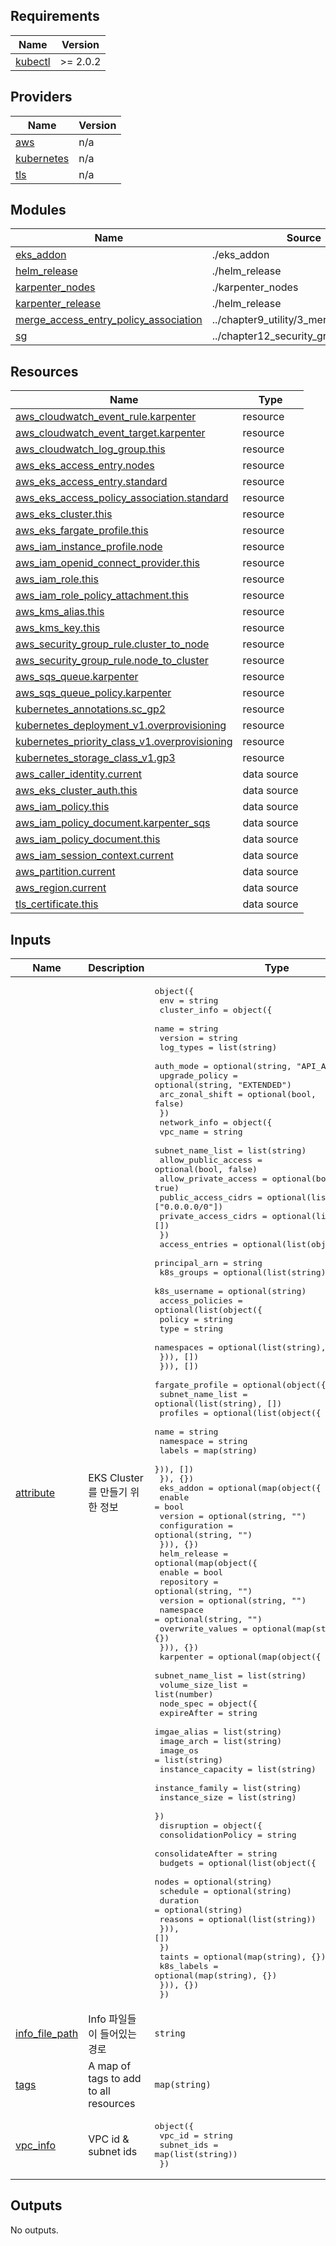 <!-- BEGIN_TF_DOCS -->
## Requirements

| Name | Version |
|------|---------|
| <a name="requirement_kubectl"></a> [kubectl](#requirement\_kubectl) | >= 2.0.2 |

## Providers

| Name | Version |
|------|---------|
| <a name="provider_aws"></a> [aws](#provider\_aws) | n/a |
| <a name="provider_kubernetes"></a> [kubernetes](#provider\_kubernetes) | n/a |
| <a name="provider_tls"></a> [tls](#provider\_tls) | n/a |

## Modules

| Name | Source | Version |
|------|--------|---------|
| <a name="module_eks_addon"></a> [eks\_addon](#module\_eks\_addon) | ./eks_addon | n/a |
| <a name="module_helm_release"></a> [helm\_release](#module\_helm\_release) | ./helm_release | n/a |
| <a name="module_karpenter_nodes"></a> [karpenter\_nodes](#module\_karpenter\_nodes) | ./karpenter_nodes | n/a |
| <a name="module_karpenter_release"></a> [karpenter\_release](#module\_karpenter\_release) | ./helm_release | n/a |
| <a name="module_merge_access_entry_policy_association"></a> [merge\_access\_entry\_policy\_association](#module\_merge\_access\_entry\_policy\_association) | ../chapter9_utility/3_merge_map_in_list | n/a |
| <a name="module_sg"></a> [sg](#module\_sg) | ../chapter12_security_group | n/a |

## Resources

| Name | Type |
|------|------|
| [aws_cloudwatch_event_rule.karpenter](https://registry.terraform.io/providers/hashicorp/aws/latest/docs/resources/cloudwatch_event_rule) | resource |
| [aws_cloudwatch_event_target.karpenter](https://registry.terraform.io/providers/hashicorp/aws/latest/docs/resources/cloudwatch_event_target) | resource |
| [aws_cloudwatch_log_group.this](https://registry.terraform.io/providers/hashicorp/aws/latest/docs/resources/cloudwatch_log_group) | resource |
| [aws_eks_access_entry.nodes](https://registry.terraform.io/providers/hashicorp/aws/latest/docs/resources/eks_access_entry) | resource |
| [aws_eks_access_entry.standard](https://registry.terraform.io/providers/hashicorp/aws/latest/docs/resources/eks_access_entry) | resource |
| [aws_eks_access_policy_association.standard](https://registry.terraform.io/providers/hashicorp/aws/latest/docs/resources/eks_access_policy_association) | resource |
| [aws_eks_cluster.this](https://registry.terraform.io/providers/hashicorp/aws/latest/docs/resources/eks_cluster) | resource |
| [aws_eks_fargate_profile.this](https://registry.terraform.io/providers/hashicorp/aws/latest/docs/resources/eks_fargate_profile) | resource |
| [aws_iam_instance_profile.node](https://registry.terraform.io/providers/hashicorp/aws/latest/docs/resources/iam_instance_profile) | resource |
| [aws_iam_openid_connect_provider.this](https://registry.terraform.io/providers/hashicorp/aws/latest/docs/resources/iam_openid_connect_provider) | resource |
| [aws_iam_role.this](https://registry.terraform.io/providers/hashicorp/aws/latest/docs/resources/iam_role) | resource |
| [aws_iam_role_policy_attachment.this](https://registry.terraform.io/providers/hashicorp/aws/latest/docs/resources/iam_role_policy_attachment) | resource |
| [aws_kms_alias.this](https://registry.terraform.io/providers/hashicorp/aws/latest/docs/resources/kms_alias) | resource |
| [aws_kms_key.this](https://registry.terraform.io/providers/hashicorp/aws/latest/docs/resources/kms_key) | resource |
| [aws_security_group_rule.cluster_to_node](https://registry.terraform.io/providers/hashicorp/aws/latest/docs/resources/security_group_rule) | resource |
| [aws_security_group_rule.node_to_cluster](https://registry.terraform.io/providers/hashicorp/aws/latest/docs/resources/security_group_rule) | resource |
| [aws_sqs_queue.karpenter](https://registry.terraform.io/providers/hashicorp/aws/latest/docs/resources/sqs_queue) | resource |
| [aws_sqs_queue_policy.karpenter](https://registry.terraform.io/providers/hashicorp/aws/latest/docs/resources/sqs_queue_policy) | resource |
| [kubernetes_annotations.sc_gp2](https://registry.terraform.io/providers/hashicorp/kubernetes/latest/docs/resources/annotations) | resource |
| [kubernetes_deployment_v1.overprovisioning](https://registry.terraform.io/providers/hashicorp/kubernetes/latest/docs/resources/deployment_v1) | resource |
| [kubernetes_priority_class_v1.overprovisioning](https://registry.terraform.io/providers/hashicorp/kubernetes/latest/docs/resources/priority_class_v1) | resource |
| [kubernetes_storage_class_v1.gp3](https://registry.terraform.io/providers/hashicorp/kubernetes/latest/docs/resources/storage_class_v1) | resource |
| [aws_caller_identity.current](https://registry.terraform.io/providers/hashicorp/aws/latest/docs/data-sources/caller_identity) | data source |
| [aws_eks_cluster_auth.this](https://registry.terraform.io/providers/hashicorp/aws/latest/docs/data-sources/eks_cluster_auth) | data source |
| [aws_iam_policy.this](https://registry.terraform.io/providers/hashicorp/aws/latest/docs/data-sources/iam_policy) | data source |
| [aws_iam_policy_document.karpenter_sqs](https://registry.terraform.io/providers/hashicorp/aws/latest/docs/data-sources/iam_policy_document) | data source |
| [aws_iam_policy_document.this](https://registry.terraform.io/providers/hashicorp/aws/latest/docs/data-sources/iam_policy_document) | data source |
| [aws_iam_session_context.current](https://registry.terraform.io/providers/hashicorp/aws/latest/docs/data-sources/iam_session_context) | data source |
| [aws_partition.current](https://registry.terraform.io/providers/hashicorp/aws/latest/docs/data-sources/partition) | data source |
| [aws_region.current](https://registry.terraform.io/providers/hashicorp/aws/latest/docs/data-sources/region) | data source |
| [tls_certificate.this](https://registry.terraform.io/providers/hashicorp/tls/latest/docs/data-sources/certificate) | data source |

## Inputs

| Name | Description | Type | Default | Required |
|------|-------------|------|---------|:--------:|
| <a name="input_attribute"></a> [attribute](#input\_attribute) | EKS Cluster를 만들기 위한 정보 | <pre>object({<br/>    env = string<br/>    cluster_info = object({<br/>      name            = string<br/>      version         = string<br/>      log_types       = list(string)<br/>      auth_mode       = optional(string, "API_AND_CONFIG_MAP")<br/>      upgrade_policy  = optional(string, "EXTENDED")<br/>      arc_zonal_shift = optional(bool, false)<br/>    })<br/>    network_info = object({<br/>      vpc_name             = string<br/>      subnet_name_list     = list(string)<br/>      allow_public_access  = optional(bool, false)<br/>      allow_private_access = optional(bool, true)<br/>      public_access_cidrs  = optional(list(string), ["0.0.0.0/0"])<br/>      private_access_cidrs = optional(list(string), [])<br/>    })<br/>    access_entries = optional(list(object({<br/>      principal_arn = string<br/>      k8s_groups    = optional(list(string))<br/>      k8s_username  = optional(string)<br/>      access_policies = optional(list(object({<br/>        policy     = string<br/>        type       = string<br/>        namespaces = optional(list(string), [])<br/>      })), [])<br/>    })), [])<br/>    fargate_profile = optional(object({<br/>      subnet_name_list = optional(list(string), [])<br/>      profiles = optional(list(object({<br/>        name      = string<br/>        namespace = string<br/>        labels    = map(string)<br/>      })), [])<br/>    }), {})<br/>    eks_addon = optional(map(object({<br/>      enable        = bool<br/>      version       = optional(string, "")<br/>      configuration = optional(string, "")<br/>    })), {})<br/>    helm_release = optional(map(object({<br/>      enable           = bool<br/>      repository       = optional(string, "")<br/>      version          = optional(string, "")<br/>      namespace        = optional(string, "")<br/>      overwrite_values = optional(map(string), {})<br/>    })), {})<br/>    karpenter = optional(map(object({<br/>      subnet_name_list = list(string)<br/>      volume_size_list = list(number)<br/>      node_spec = object({<br/>        expireAfter       = string<br/>        imgae_alias       = list(string)<br/>        image_arch        = list(string)<br/>        image_os          = list(string)<br/>        instance_capacity = list(string)<br/>        instance_family   = list(string)<br/>        instance_size     = list(string)<br/>      })<br/>      disruption = object({<br/>        consolidationPolicy = string<br/>        consolidateAfter    = string<br/>        budgets = optional(list(object({<br/>          nodes    = optional(string)<br/>          schedule = optional(string)<br/>          duration = optional(string)<br/>          reasons  = optional(list(string))<br/>        })), [])<br/>      })<br/>      taints     = optional(map(string), {})<br/>      k8s_labels = optional(map(string), {})<br/>    })), {})<br/>  })</pre> | n/a | yes |
| <a name="input_info_file_path"></a> [info\_file\_path](#input\_info\_file\_path) | Info 파일들이 들어있는 경로 | `string` | n/a | yes |
| <a name="input_tags"></a> [tags](#input\_tags) | A map of tags to add to all resources | `map(string)` | `{}` | no |
| <a name="input_vpc_info"></a> [vpc\_info](#input\_vpc\_info) | VPC id & subnet ids | <pre>object({<br/>    vpc_id     = string<br/>    subnet_ids = map(list(string))<br/>  })</pre> | n/a | yes |

## Outputs

No outputs.
<!-- END_TF_DOCS -->
